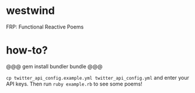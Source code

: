 westwind
========

FRP: Functional Reactive Poems

how-to?
=======

@@@
gem install bundler
bundle
@@@

`cp twitter_api_config.example.yml twitter_api_config.yml` and enter your API keys. Then run `ruby example.rb` to see some poems!
